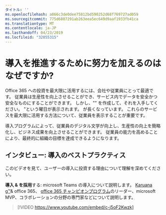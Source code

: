 ```yaml
---
タイトル: ''
ms.openlocfilehash: a866c3de0dee75812bd590252d68f769727ad059
ms.sourcegitcommit: 775d6807291ab263eea5ec649d9aaf1933fb41ca
ms.translationtype: MT
ms.contentlocale: ja-JP
ms.lasthandoff: 04/23/2019
ms.locfileid: "32055315"
---
```

# <a name="why-put-effort-into-driving-adoption"></a>導入を推進するために努力を加えるのはなぜですか?  

Office 365 への投資を最大限に活用するには、会社や従業員にとって最適です。  従業員は生産性を向上させることができ、サービス内でデータを安全かつ安全なものにすることができます。  しかし、"" を作成して、それを入手してください。 "という曜日が表示されます。 が長くなっています。  これらのサービスを最大限に活用する方法について、従業員を表示することが重要です。

導入プログラムによって、従業員のデジタル文学が向上し、生産性の向上を簡略化し、ビジネス成果を向上させることができます。 従業員の能力を高めることにより、最終的に組織の目標を達成できるようになります。 

## <a name="interview-adoption-best-practices"></a>インタビュー: 導入のベストプラクティス

このビデオを見て、ユーザーの導入に投資する理由について理解を深めてください。  

**導入 & を採用**する: microsoft Teams の導入について説明します[](https://webster.net.nz/)。 [Karuana g™](https://linkedin.com/in/karuanagatimu)& office 365、 [office 365 チャンピオンプログラム](https://aka.ms/O365Champions)のリーダー、microsoft MVP、コラボレーションの分野の専門家などについて説明します。 

> [!VIDEO https://www.youtube.com/embed/c-j5oF2Kwzk]

